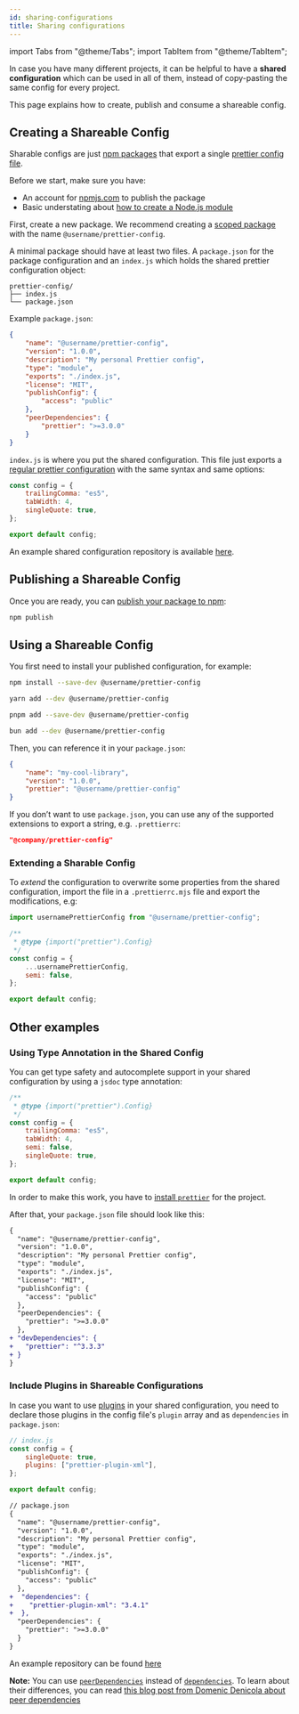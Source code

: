 ```yaml
---
id: sharing-configurations
title: Sharing configurations
---
```


import Tabs from "@theme/Tabs";
import TabItem from "@theme/TabItem";

In case you have many different projects, it can be helpful to have a **shared configuration** which can be used in all of them, instead of copy-pasting the same config for every project.

This page explains how to create, publish and consume a shareable config.

## Creating a Shareable Config

Sharable configs are just [npm packages](https://docs.npmjs.com/about-packages-and-modules#about-packages) that export a single [prettier config file](./configuration.md).

Before we start, make sure you have:

- An account for [npmjs.com](https://www.npmjs.com/) to publish the package
- Basic understating about [how to create a Node.js module](https://docs.npmjs.com/creating-node-js-modules)

First, create a new package. We recommend creating a [scoped package](https://docs.npmjs.com/cli/v10/using-npm/scope) with the name `@username/prettier-config`.

A minimal package should have at least two files. A `package.json` for the package configuration and an `index.js` which holds the shared prettier configuration object:

```text
prettier-config/
├── index.js
└── package.json
```

Example `package.json`:

```json
{
    "name": "@username/prettier-config",
    "version": "1.0.0",
    "description": "My personal Prettier config",
    "type": "module",
    "exports": "./index.js",
    "license": "MIT",
    "publishConfig": {
        "access": "public"
    },
    "peerDependencies": {
        "prettier": ">=3.0.0"
    }
}
```

`index.js` is where you put the shared configuration. This file just exports a [regular prettier configuration](./configuration.md) with the same syntax and same options:

```js
const config = {
    trailingComma: "es5",
    tabWidth: 4,
    singleQuote: true,
};

export default config;
```

An example shared configuration repository is available [here](https://github.com/azz/prettier-config).

## Publishing a Shareable Config

Once you are ready, you can [publish your package to npm](https://docs.npmjs.com/creating-and-publishing-scoped-public-packages#publishing-scoped-public-packages):

```bash
npm publish
```

## Using a Shareable Config

You first need to install your published configuration, for example:

<Tabs groupId="package-manager">
<TabItem value="npm">

```bash
npm install --save-dev @username/prettier-config
```

</TabItem>
<TabItem value="yarn">

```bash
yarn add --dev @username/prettier-config
```

</TabItem>
<TabItem value="pnpm">

```bash
pnpm add --save-dev @username/prettier-config
```

</TabItem>
<TabItem value="bun">

```bash
bun add --dev @username/prettier-config
```

</TabItem>
</Tabs>

Then, you can reference it in your `package.json`:

```json
{
    "name": "my-cool-library",
    "version": "1.0.0",
    "prettier": "@username/prettier-config"
}
```

If you don’t want to use `package.json`, you can use any of the supported extensions to export a string, e.g. `.prettierrc`:

```json
"@company/prettier-config"
```

### Extending a Sharable Config

To _extend_ the configuration to overwrite some properties from the shared configuration, import the file in a `.prettierrc.mjs` file and export the modifications, e.g:

```js
import usernamePrettierConfig from "@username/prettier-config";

/**
 * @type {import("prettier").Config}
 */
const config = {
    ...usernamePrettierConfig,
    semi: false,
};

export default config;
```

## Other examples

### Using Type Annotation in the Shared Config

You can get type safety and autocomplete support in your shared configuration by using a `jsdoc` type annotation:

```js
/**
 * @type {import("prettier").Config}
 */
const config = {
    trailingComma: "es5",
    tabWidth: 4,
    semi: false,
    singleQuote: true,
};

export default config;
```

In order to make this work, you have to [install `prettier`](./install.md) for the project.

After that, your `package.json` file should look like this:

```diff
{
  "name": "@username/prettier-config",
  "version": "1.0.0",
  "description": "My personal Prettier config",
  "type": "module",
  "exports": "./index.js",
  "license": "MIT",
  "publishConfig": {
    "access": "public"
  },
  "peerDependencies": {
    "prettier": ">=3.0.0"
  },
+ "devDependencies": {
+   "prettier": "^3.3.3"
+ }
}
```

### Include Plugins in Shareable Configurations

In case you want to use [plugins](./plugins.md) in your shared configuration, you need to declare those plugins in the config file's `plugin` array and as `dependencies` in `package.json`:

```js
// index.js
const config = {
    singleQuote: true,
    plugins: ["prettier-plugin-xml"],
};

export default config;
```

```diff
// package.json
{
  "name": "@username/prettier-config",
  "version": "1.0.0",
  "description": "My personal Prettier config",
  "type": "module",
  "exports": "./index.js",
  "license": "MIT",
  "publishConfig": {
    "access": "public"
  },
+  "dependencies": {
+    "prettier-plugin-xml": "3.4.1"
+  },
  "peerDependencies": {
    "prettier": ">=3.0.0"
  }
}
```

An example repository can be found [here](https://github.com/kachkaev/routine-npm-packages/tree/bc3e658f88c0b41beb118c7a1b9b91ec647f8478/packages/prettier-config)

**Note:** You can use [`peerDependencies`](https://docs.npmjs.com/cli/v10/configuring-npm/package-json#peerdependencies) instead of [`dependencies`](https://docs.npmjs.com/cli/v10/configuring-npm/package-json#dependencies). To learn about their differences, you can read [this blog post from Domenic Denicola about peer dependencies](https://nodejs.org/en/blog/npm/peer-dependencies)

